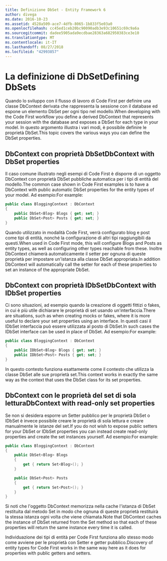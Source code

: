 ```yaml
---
title: Definizione DbSet - Entity Framework 6
author: divega
ms.date: 2016-10-23
ms.assetid: 4528a509-ace7-4dfb-8065-1b833f5e03a0
ms.openlocfilehash: cc45ed1ceb20bc90090adb3e93c10651c69c9a6a
ms.sourcegitcommit: dadee5905ada9ecdbae28363a682950383ce3e10
ms.translationtype: MT
ms.contentlocale: it-IT
ms.lasthandoff: 08/27/2018
ms.locfileid: "42993857"
---
```

# <a name="defining-dbsets"></a><span data-ttu-id="8e5be-102">La definizione di DbSet</span><span class="sxs-lookup"><span data-stu-id="8e5be-102">Defining DbSets</span></span>
<span data-ttu-id="8e5be-103">Quando lo sviluppo con il flusso di lavoro di Code First per definire una classe DbContext derivata che rappresenta la sessione con il database ed espone un elemento DbSet per ogni tipo nel modello.</span><span class="sxs-lookup"><span data-stu-id="8e5be-103">When developing with the Code First workflow you define a derived DbContext that represents your session with the database and exposes a DbSet for each type in your model.</span></span> <span data-ttu-id="8e5be-104">In questo argomento illustra i vari modi, è possibile definire le proprietà DbSet.</span><span class="sxs-lookup"><span data-stu-id="8e5be-104">This topic covers the various ways you can define the DbSet properties.</span></span>  

## <a name="dbcontext-with-dbset-properties"></a><span data-ttu-id="8e5be-105">DbContext con proprietà DbSet</span><span class="sxs-lookup"><span data-stu-id="8e5be-105">DbContext with DbSet properties</span></span>  

<span data-ttu-id="8e5be-106">Il caso comune illustrato negli esempi di Code First è disporre di un oggetto DbContext con proprietà DbSet pubbliche automatica per i tipi di entità del modello.</span><span class="sxs-lookup"><span data-stu-id="8e5be-106">The common case shown in Code First examples is to have a DbContext with public automatic DbSet properties for the entity types of your model.</span></span> <span data-ttu-id="8e5be-107">Ad esempio:</span><span class="sxs-lookup"><span data-stu-id="8e5be-107">For example:</span></span>  

``` csharp
public class BloggingContext : DbContext
{
    public DbSet<Blog> Blogs { get; set; }
    public DbSet<Post> Posts { get; set; }
}
```  

<span data-ttu-id="8e5be-108">Quando utilizzato in modalità Code First, verrà configurato blog e post come tipi di entità, nonché la configurazione di altri tipi raggiungibili da questi.</span><span class="sxs-lookup"><span data-stu-id="8e5be-108">When used in Code First mode, this will configure Blogs and Posts as entity types, as well as configuring other types reachable from these.</span></span> <span data-ttu-id="8e5be-109">Inoltre DbContext chiamerà automaticamente il setter per ognuna di queste proprietà per impostare un'istanza alla classe DbSet appropriata.</span><span class="sxs-lookup"><span data-stu-id="8e5be-109">In addition DbContext will automatically call the setter for each of these properties to set an instance of the appropriate DbSet.</span></span>  

## <a name="dbcontext-with-idbset-properties"></a><span data-ttu-id="8e5be-110">DbContext con proprietà IDbSet</span><span class="sxs-lookup"><span data-stu-id="8e5be-110">DbContext with IDbSet properties</span></span>  

<span data-ttu-id="8e5be-111">Ci sono situazioni, ad esempio quando la creazione di oggetti fittizi o fakes, in cui è più utile dichiarare le proprietà di set usando un'interfaccia.</span><span class="sxs-lookup"><span data-stu-id="8e5be-111">There are situations, such as when creating mocks or fakes, where it is more useful to declare your set properties using an interface.</span></span> <span data-ttu-id="8e5be-112">In questi casi il IDbSet interfaccia può essere utilizzata al posto di DbSet.</span><span class="sxs-lookup"><span data-stu-id="8e5be-112">In such cases the IDbSet interface can be used in place of DbSet.</span></span> <span data-ttu-id="8e5be-113">Ad esempio:</span><span class="sxs-lookup"><span data-stu-id="8e5be-113">For example:</span></span>  

``` csharp
public class BloggingContext : DbContext
{
    public IDbSet<Blog> Blogs { get; set; }
    public IDbSet<Post> Posts { get; set; }
}
```  

<span data-ttu-id="8e5be-114">In questo contesto funziona esattamente come il contesto che utilizza la classe DbSet alle sue proprietà set.</span><span class="sxs-lookup"><span data-stu-id="8e5be-114">This context works in exactly the same way as the context that uses the DbSet class for its set properties.</span></span>  

## <a name="dbcontext-with-read-only-set-properties"></a><span data-ttu-id="8e5be-115">DbContext con le proprietà del set di sola lettura</span><span class="sxs-lookup"><span data-stu-id="8e5be-115">DbContext with read-only set properties</span></span>  

<span data-ttu-id="8e5be-116">Se non si desidera esporre un Setter pubblico per le proprietà DbSet o IDbSet è invece possibile creare le proprietà di sola lettura e creare manualmente le istanze del set.</span><span class="sxs-lookup"><span data-stu-id="8e5be-116">If you do not wish to expose public setters for your DbSet or IDbSet properties you can instead create read-only properties and create the set instances yourself.</span></span> <span data-ttu-id="8e5be-117">Ad esempio:</span><span class="sxs-lookup"><span data-stu-id="8e5be-117">For example:</span></span>  

``` csharp
public class BloggingContext : DbContext
{
    public DbSet<Blog> Blogs
    {
        get { return Set<Blog>(); }
    }

    public DbSet<Post> Posts
    {
        get { return Set<Post>(); }
    }
}
```  

<span data-ttu-id="8e5be-118">Si noti che l'oggetto DbContext memorizza nella cache l'istanza di DbSet restituita dal metodo Set in modo che ognuna di queste proprietà restituirà la stessa istanza ogni volta che viene chiamata.</span><span class="sxs-lookup"><span data-stu-id="8e5be-118">Note that DbContext caches the instance of DbSet returned from the Set method so that each of these properties will return the same instance every time it is called.</span></span>  

<span data-ttu-id="8e5be-119">Individuazione dei tipi di entità per Code First funziona allo stesso modo come avviene per le proprietà con Setter e getter pubblico.</span><span class="sxs-lookup"><span data-stu-id="8e5be-119">Discovery of entity types for Code First works in the same way here as it does for properties with public getters and setters.</span></span>  
